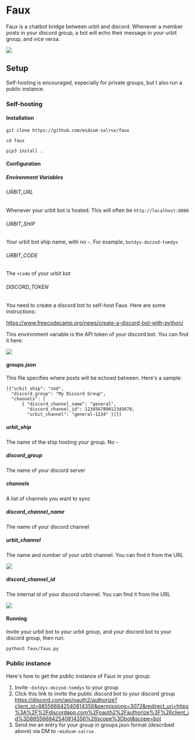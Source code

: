 # Faux

Faux is a chatbot bridge between urbit and discord. Whenever a member posts in your discord group, a bot will echo their message in your urbit group, and vice versa.

![](https://i.imgur.com/O3mPICH.png)

## Setup

Self-hosting is encouraged, especially for private groups, but I also run a public instance.

### Self-hosting

#### Installation

`git clone https://github.com/midsum-salrux/faux`

`cd faux`

`pip3 install .`

#### Configuration

##### Environment Variables

###### URBIT_URL
Whenever your urbit bot is hosted. This will often be `http://localhost:8080`

###### URBIT_SHIP
Your urbit bot ship name, with no `~`. For example, `botdys-dozzod-tomdys`

###### URBIT_CODE
The `+code` of your urbit bot

###### DISCORD_TOKEN
You need to create a discord bot to self-host Faux. Here are some instructions:

https://www.freecodecamp.org/news/create-a-discord-bot-with-python/

This environment variable is the API token of your discord bot. You can find it here:

![](https://i.imgur.com/s6k1GUt.png)

#### groups.json

This file specifies where posts will be echoed between. Here's a sample:

```
[{"urbit_ship": "zod",
  "discord_group": "My Discord Group",
  "channels": [
      { "discord_channel_name": "general",
        "discord_channel_id": 123456789012345678,
        "urbit_channel": "general-1234" }]}]
```

##### urbit_ship

The name of the ship hosting your group. No `~`

##### discord_group

The name of your discord server

##### channels

A list of channels you want to sync

##### discord_channel_name

The name of your discord channel

##### urbit_channel

The name and number of your urbit channel. You can find it from the URL

![](https://i.imgur.com/8bYCmHw.png)

##### discord_channel_id

The internal id of your discord channel. You can find it from the URL

![](https://i.imgur.com/RfEIPzk.png)

#### Running

Invite your urbit bot to your urbit group, and your discord bot to your discord group, then run:

`python3 faux/faux.py`

### Public instance

Here's how to get the public instance of Faux in your group:

1. Invite `~botdys-dozzod-tomdys` to your group
2. Click this link to invite the public discord bot to your discord group https://discord.com/api/oauth2/authorize?client_id=885566842540814356&permissions=3072&redirect_uri=https%3A%2F%2Fdiscordapp.com%2Foauth2%2Fauthorize%3F%26client_id%3D885566842540814356%26scope%3Dbot&scope=bot
3. Send me an entry for your group in groups.json format (described above) via DM to `~midsum-salrux`.